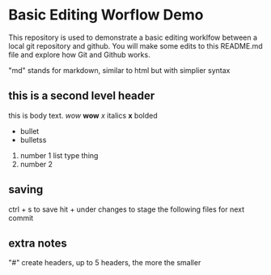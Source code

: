# Basic Editing Worflow Demo
This repository is used to demonstrate a basic editing worklfow between a local git repository and github.  You will make some edits to this README.md file and explore how Git and Github works.

"md" stands for markdown, similar to html but with simplier syntax 
## this is a second level header
this is body text. *wow* **wow**
*x* italics 
**x** bolded 
* bullet
* bulletss

1. number 1 list type thing
2. number 2

## saving
ctrl + s to save
hit + under changes to stage the following files for next commit

## extra notes
"#" create headers, up to 5 headers, the more the smaller